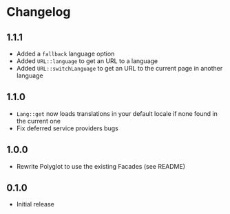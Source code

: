 # Changelog

## 1.1.1

- Added a `fallback` language option
- Added `URL::language` to get an URL to a language
- Added `URL::switchLanguage` to get an URL to the current page in another language

## 1.1.0

- `Lang::get` now loads translations in your default locale if none found in the current one
- Fix deferred service providers bugs

## 1.0.0

- Rewrite Polyglot to use the existing Facades (see README)

## 0.1.0

- Initial release